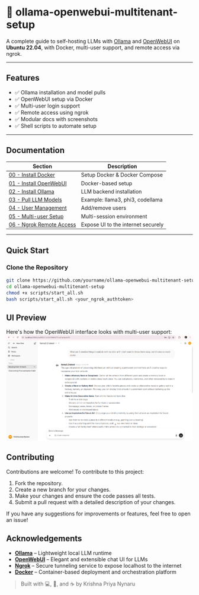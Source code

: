# 🧠 ollama-openwebui-multitenant-setup

A complete guide to self-hosting LLMs with [Ollama](https://ollama.com) and [OpenWebUI](https://github.com/open-webui/open-webui) on **Ubuntu 22.04**, with Docker, multi-user support, and remote access via ngrok.

---

##  Features
- ✅ Ollama installation and model pulls
- ✅ OpenWebUI setup via Docker
- ✅ Multi-user login support
- ✅ Remote access using ngrok
- ✅ Modular docs with screenshots
- ✅ Shell scripts to automate setup

---

##  Documentation

| Section | Description |
|---------|-------------|
| [00 - Install Docker](docs/00_install_docker.md) | Setup Docker & Docker Compose |
| [01 - Install OpenWebUI](docs/01_install_openwebui.md) | Docker-based setup |
| [02 - Install Ollama](docs/02_install_ollama.md) | LLM backend installation |
| [03 - Pull LLM Models](docs/03_pull_models.md) | Example: llama3, phi3, codellama |
| [04 - User Management](docs/04_user_management.md) | Add/remove users |
| [05 - Multi-user Setup](docs/05_multiuser_setup.md) | Multi-session environment |
| [06 - Ngrok Remote Access](docs/06_ngrok_access.md) | Expose UI to the internet securely |

---

##  Quick Start

###  Clone the Repository

```bash
git clone https://github.com/yourname/ollama-openwebui-multitenant-setup.git
cd ollama-openwebui-multitenant-setup
chmod +x scripts/start_all.sh
bash scripts/start_all.sh <your_ngrok_authtoken>
```

## UI Preview
Here's how the OpenWebUI interface looks with multi-user support:
![alt_text](https://github.com/krishnapriya-nynaru/ollama-openwebui-multitenant-setup/blob/main/Ollama_openwebui/docs/images/openweb_ui.png?raw=true)

## Contributing 
Contributions are welcome! To contribute to this project:
1. Fork the repository.
2. Create a new branch for your changes.
3. Make your changes and ensure the code passes all tests.
4. Submit a pull request with a detailed description of your changes.

If you have any suggestions for improvements or features, feel free to open an issue!

##  Acknowledgements
- [**Ollama**](https://ollama.com) – Lightweight local LLM runtime
- [**OpenWebUI**](https://github.com/open-webui/open-webui) – Elegant and extensible chat UI for LLMs
- [**Ngrok**](https://ngrok.com) – Secure tunneling service to expose localhost to the internet
- [**Docker**](https://www.docker.com) – Container-based deployment and orchestration platform


> Built with 💻, 🧠, and ☕ by Krishna Priya Nynaru
